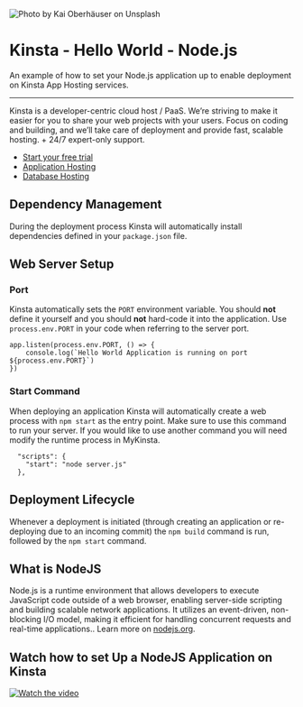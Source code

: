![Photo by Kai Oberhäuser on Unsplash](https://user-images.githubusercontent.com/2342458/202705788-d221f036-ce6b-45eb-b64e-d9f308d9b406.png)

# Kinsta - Hello World - Node.js
An example of how to set your Node.js application up to enable deployment on Kinsta App Hosting services.

---
Kinsta is a developer-centric cloud host / PaaS. We’re striving to make it easier for you to share your web projects with your users. Focus on coding and building, and we’ll take care of deployment and provide fast, scalable hosting. + 24/7 expert-only support.

- [Start your free trial](https://kinsta.com/signup/?product_type=app-db)
- [Application Hosting](https://kinsta.com/application-hosting)
- [Database Hosting](https://kinsta.com/database-hosting)

## Dependency Management
During the deployment process Kinsta will automatically install dependencies defined in your `package.json` file.

## Web Server Setup

### Port
Kinsta automatically sets the `PORT` environment variable. You should **not** define it yourself and you should **not** hard-code it into the application. Use `process.env.PORT` in your code when referring to the server port. 

```
app.listen(process.env.PORT, () => {
    console.log(`Hello World Application is running on port ${process.env.PORT}`)
})
```

### Start Command
When deploying an application Kinsta will automatically create a web process with `npm start` as the entry point. Make sure to use this command to run your server. If you would like to use another command you will need modify the runtime process in MyKinsta.

```
  "scripts": {
    "start": "node server.js"
  },
```

## Deployment Lifecycle
Whenever a deployment is initiated (through creating an application or re-deploying due to an incoming commit) the `npm build` command is run, followed by the `npm start` command.  

## What is NodeJS
Node.js is a runtime environment that allows developers to execute JavaScript code outside of a web browser, enabling server-side scripting and building scalable network applications. It utilizes an event-driven, non-blocking I/O model, making it efficient for handling concurrent requests and real-time applications.. Learn more on [nodejs.org](https://nodejs.org).

## Watch how to set Up a NodeJS Application on Kinsta
[![Watch the video](https://img.youtube.com/vi/JBbyMn7dNys/maxresdefault.jpg)](https://www.youtube.com/watch?v=JBbyMn7dNys)
